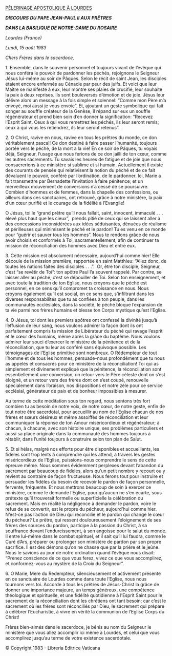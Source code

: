 [PÈLERINAGE APOSTOLIQUE À LOURDES](/content/john-paul-ii/fr/travels/sub_index1983/trav_lourdes.html)

***DISCOURS*** ***DU PAPE JEAN-PAUL II AUX PRÊTRES***

***DANS LA BASILIQUE DE NOTRE-DAME DU ROSAIRE***

*Lourdes* *(France)*

*Lundi, 15 août 1983*

*Chers Frères dans le sacerdoce,*

1\. Ensemble, dans le souvenir personnel et toujours vivant de l’évêque qui nous conféra le pouvoir de pardonner les péchés, rejoignons le Seigneur Jésus lui-même au soir de Pâques. Selon le récit de saint Jean, les disciples étaient encore enfermés au Cénacle par peur des juifs. Et voici que leur Maître se manifeste à eux, leur montre ses plaies de crucifié, leur souhaite la paix à deux reprises. Ils sont bouleversés d’émotion et de joie. Jésus leur délivre alors un message à la fois simple et solennel: “Comme mon Père m’a envoyé, moi aussi je vous envoie”. Et, ajoutant un geste symbolique qui fait songer au souffle créateur de la Genèse, il répand sur eux un souffle régénérateur et prend bien soin d’en donner la signification: “Recevez l’Esprit Saint. Ceux à qui vous remettrez les péchés, ils leur seront remis; ceux à qui vous les retiendrez, ils leur seront retenus”.

2\. O Christ, ravive en nous, ravive en tous les prêtres du monde, ce don véritablement pascal! Ce don destiné à faire passer l’humanité, toujours portée vers le péché, de la mort à la vie! En ce soir de Pâques, tu voyais déjà, Seigneur, l’usage que nous ferions de ce don jailli de ton cœur, comme les autres sacrements. Tu savais les heures de fatigue et de joie que nous consacrerions à ce ministère si sublime et si humain. Actuellement il existe des courants de pensée qui relativisent la notion du péché et de ce fait dévaluent le pouvoir, conféré par l’ordination, de le pardonner. Ici, Marie a fait transmettre par Bernadette l’invitation à faire pénitence; et un merveilleux mouvement de conversions n’a cessé de se poursuivre. Combien d’hommes et de femmes, dans la chapelle des confessions, ou ailleurs dans ces sanctuaires, ont retrouvé, grâce à notre ministère, la paix d’un cœur purifié et le courage de la fidélité à l’Evangile!

O Jésus, toi le “grand prêtre qu’il nous fallait, saint, innocent, immaculé . . . élevé plus haut que les cieux”,  prends pitié de ceux qui se laissent aller à des concessions inconsidérées aux idées séduisantes, dénuées de réalisme et périlleuses qui minimisent le péché et le pardon! Tu es venu en ce monde pour “guérir et sauver tous les hommes”. Nous te rendons grâce de nous avoir choisis et conformés à Toi, sacramentellement, afin de continuer ta mission de réconciliation des hommes avec Dieu et entre eux.

3\. Cette mission est absolument nécessaire, aujourd’hui comme hier! Elle découle de la mission première, rapportée en saint Matthieu: “Allez donc, de toutes les nations faites des disciples . . .”.  Or, être ton disciple, Seigneur, c’est “se revêtir de Toi”: ton apôtre Paul l’a souvent rappelé. Par contre, se laisser aller au péché, c’est se dépouiller de Toi. Selon ton enseignement, et avec toute la tradition de ton Eglise, nous croyons que le péché est personnel, en ce sens qu’il compromet ta croissance en nous. Nous croyons également qu’il est social, en ce sens que, s’infiltrant dans les diverses responsabilités que tu as confiées à ton peuple, dans les communautés ecclésiales, dans la société, le péché bloque l’expansion de ta vie parmi nos frères humains et blesse ton Corps mystique qu’est l’Eglise.

4\. O Jésus, toi dont les premiers apôtres ont confessé la divinité jusqu’à l’effusion de leur sang, nous voulons admirer la façon dont ils ont parfaitement compris ta mission de Libérateur du péché qui ravage l’esprit et le cœur des humains, même après la grâce du baptême. Nous voulons admirer leur souci d’exercer le ministère de la pénitence et de la réconciliation, que tu leur as conféré sans équivoque possible. Les témoignages de l’Eglise primitive sont nombreux. O Rédempteur de tout l’homme et de tous les hommes, persuade-nous profondément que tu nous as appelés et consacrés pour ce ministère de la réconciliation! Toi qui as simplement et divinement expliqué que la pénitence, la réconciliation sont essentiellement une conversion, un retour vers le Père céleste dont on s’est éloigné, et un retour vers des frères dont on s’est coupé, renouvelle spécialement dans l’oraison, nos dispositions et notre zèle pour ce service ecclésial, générateur de paix et de bonheur impossibles à mesurer.

Au terme de cette méditation sous ton regard, nous sentons très fort combien tu as besoin de notre voix, de notre cœur, de notre geste, enfin de tout notre être sacerdotal, pour accueillir au nom de l’Eglise chacun de nos frères et sœurs désireux et même assoiffés de réconciliation et leur communiquer la réponse de ton Amour miséricordieux et régénérateur; à chacun, à chacune, avec son histoire unique, ses problèmes particuliers et aussi sa place originale dans la communauté des hommes toujours à rétablir, dans l’unité toujours à construire selon ton plan de Salut.

5\. Et si hélas, malgré nos efforts pour être disponibles et accueillants, les fidèles sont trop lents à comprendre qui les attend, à travers les gestes miséricordieux de l’Eglise, puissions-nous comprendre le sens de cette épreuve même. Nous sommes évidemment perplexes devant l’abandon du sacrement par beaucoup de fidèles, alors qu’un petit nombre y recourt ou y revient au contraire de façon fructueuse. Nous ferons tout pour instruire et persuader les fidèles du besoin de recevoir le pardon de façon personnelle, fervente, fréquente. Et nous mettrons beaucoup de soin à exercer ce ministère, comme le demande l’Eglise, pour qu’aucun ne s’en écarte, sous prétexte qu’il trouverait formelle ou superficielle la célébration du sacrement. Mais en réalité la négligence à demander le pardon, voire le refus de se convertir, est le propre du pécheur, aujourd’hui comme hier. N’est-ce pas l’action de Dieu qui réconcilie et le pardon qui change le cœur du pécheur? Le prêtre, qui ressent douloureusement l’éloignement de ses frères des sources du pardon, participe à la passion du Christ, à sa souffrance devant l’endurcissement, à son angoisse pour le salut du monde. Il entre lui-même dans le combat spirituel, et il sait qu’il lui faudra, comme le Curé d’Ars, préparer ou prolonger son ministère de pardon par son propre sacrifice. Il est des démons qu’on ne chasse que par la prière et le jeûne.  Nous le savions au jour de notre ordination quand l’évêque nous disait: “Prenez conscience de ce que vous ferez, vivez ce que vous accomplirez, et conformez-vous au mystère de la Croix du Seigneur”.

6\. O Marie, Mère du Rédempteur, silencieusement et activement présente en ce sanctuaire de Lourdes comme dans toute l’Eglise, nous nous tournons vers toi. Accorde à tous les prêtres de Jésus-Christ la grâce de donner une importance majeure, un temps généreux, une compétence théologique et spirituelle, et une fidélité quotidienne à l’Esprit Saint pour le sacrement de la réconciliation dont les chrétiens ont tant besoin; car c’est le sacrement où les frères sont réconciliés par Dieu, le sacrement qui prépare à célébrer l’Eucharistie, à vivre en vérité la communion de l’Eglise Corps du Christ!

Frères bien-aimés dans le sacerdoce, je bénis au nom du Seigneur le ministère que vous allez accomplir ici même à Lourdes, et celui que vous accomplirez jusqu’au terme de votre existence sacerdotale.

© Copyright 1983 - Libreria Editrice Vaticana